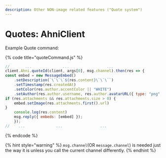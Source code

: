 ```yaml
---
description: Other NON-image related features ("Quote system")
---
```


# Quotes: AhniClient

Example Quote command:

{% code title="quoteCommand.js" %}
```javascript
//       ...              ...                 ...
client.Ahni.quoteId(client, args[0], msg.channel).then(res => { 
const embed = new MessageEmbed()
    .setDescription(`\`\`\`${res.content}\`\`\``)
    .setTimestamp(res.createdAt)
    .setColor(res.author.accentColor || "WHITE")
    .setAuthor(res.author.username, res.author.avatarURL({ type: "png", dynamic: true, size: 4096 }), res.author.avatarURL({ type: "png", dynamic: true, size: 4096 }))
if (res.attachments && res.attachments.size > 0) {
    embed.setImage(res.attachments.first().url)
}
    console.log(res.content)
    msg.reply({ embeds: [embed] });
    });
//    ...              ...                 ...
```
{% endcode %}

{% hint style="warning" %}
`msg.channel`(OR `message.channel`) is needed just the way it is unless you call the current channel differently.
{% endhint %}

